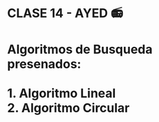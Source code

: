 <h1>CLASE 14 - AYED 📻<h1>
Algoritmos de Busqueda presenados:
<br>
<br>
1. Algoritmo Lineal
 <br>
2. Algoritmo Circular

